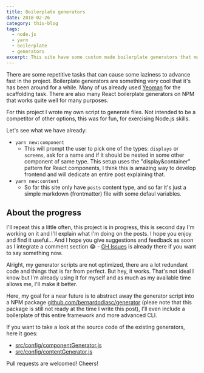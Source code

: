 ```yaml
---
title: Boilerplate generators
date: 2018-02-26
category: this-blog
tags:
  - node.js
  - yarn
  - boilerplate
  - generators
excerpt: This site have some custom made boilerplate generators that makes life easier.
---
```


There are some repetitive tasks that can cause some laziness to advance fast in the project. Boilerplate generators are something very cool that it's has been around for a while. Many of us already used [Yeoman](http://yeoman.io/) for the scaffolding task. There are also many React boilerplate generators on NPM that works quite well for many purposes.

For this project I wrote my own script to generate files. Not intended to be a competitor of other options, this was for fun, for exercising Node.js skills.

Let's see what we have already:

- `yarn new:component`
  - This will prompt the user to pick one of the types: `displays` or `screens`, ask for a name and if it should be nested in some other component of same type. This setup uses the "display&container" pattern for React components, I think this is amazing way to develop frontend and will dedicate an entire post explaining that.
- `yarn new:content`
  - So far this site only have `posts` content type, and so far it's just a simple markdown (frontmatter) file with some defaul variables.

## About the progress

I'll repeat this a little often, this project is in progress, this is second day I'm working on it and I'll explain what I'm doing on the posts. I hope you enjoy and find it useful... And I hope you give suggestions and feedback as soon as I integrate a comment section 😂 - [GH Issues](https://github.com/bernardodiasc/bernardodiasc.github.io/issues) is already there if you want to say something now.

Alright, my generator scripts are not optimized, there are a lot redundant code and things that is far from perfect. But hey, it works. That's not ideal I know but I'm already using it for myself and as much as my available time allows me, I'll make it better.

Here, my goal for a near future is to abstract away the generator script into a NPM package [github.com/bernardodiasc/generator](https://github.com/bernardodiasc/generator) (pleae note that this package is still not ready at the time I write this post), I'll even include a boilerplate of this entire framework and more advanced CLI.

If you want to take a look at the source code of the existing generators, here it goes:

- [src/config/componentGenerator.js](https://github.com/bernardodiasc/bernardodiasc.github.io/blob/develop/src/config/componentGenerator.js)
- [src/config/contentGenerator.js](https://github.com/bernardodiasc/bernardodiasc.github.io/blob/develop/src/config/contentGenerator.js)

Pull requests are welcomed! Cheers!
